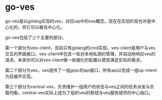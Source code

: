 # go-ves

go-ves是以golang实现的ves，对应uip中的ves概念。现在在实验阶段也许是中心化的，但它可以被去中心化。

go-ves包括了三个主要的部分。

第一个部分为ves-client，目前只有golang的cmd实现。ves-client是用户与ves交互的界面接口。ves-client中包含一些对本地私钥的管理，并自动地响应ves的请求。未来你可以对ves-client做一些细化的配置以使其满足实际的需求。

第二个部分为ves，ves提供了一组grpc的api接口，所有api以完成一组op-intent为目展开实现。

第三个部分为central-ves，负责维护一组用户的状态与ves之间的任务派发与负载均衡。central-ves实际上成为了组织ves的枢纽与ves服务提供的中心端口。

